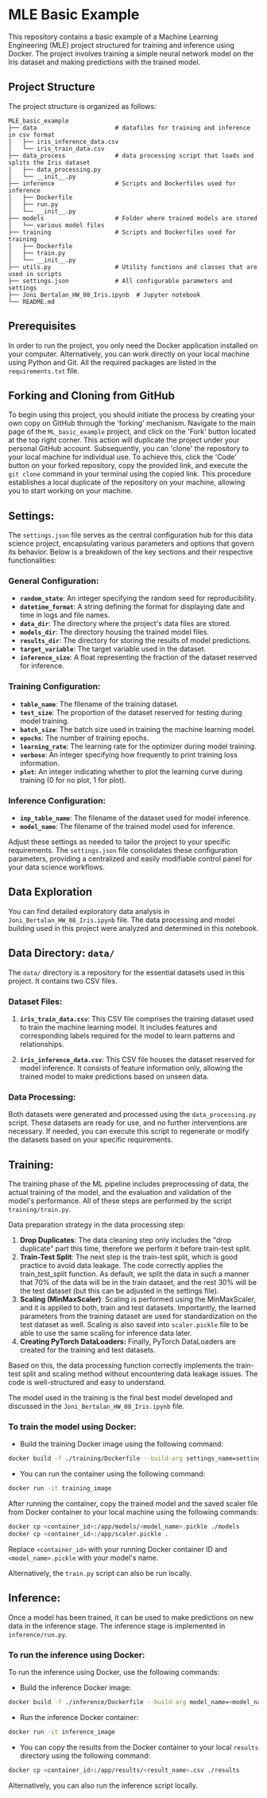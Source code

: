 # MLE Basic Example

This repository contains a basic example of a Machine Learning Engineering (MLE) project structured for training and inference using Docker. The project involves training a simple neural network model on the Iris dataset and making predictions with the trained model.

## Project Structure

The project structure is organized as follows:

```
MLE_basic_example
├── data                      # datafiles for training and inference in csv format
│   ├── iris_inference_data.csv
│   └── iris_train_data.csv
├── data_process              # data processing script that loads and splits the Iris dataset 
│   ├── data_processing.py
│   └── __init__.py           
├── inference                 # Scripts and Dockerfiles used for inference
│   ├── Dockerfile
│   ├── run.py
│   └── __init__.py
├── models                    # Folder where trained models are stored
│   └── various model files
├── training                  # Scripts and Dockerfiles used for training
│   ├── Dockerfile
│   ├── train.py
│   └── __init__.py
├── utils.py                  # Utility functions and classes that are used in scripts
├── settings.json             # All configurable parameters and settings
├── Joni_Bertalan_HW_08_Iris.ipynb  # Jupyter notebook
└── README.md
```

## Prerequisites

In order to run the project, you only need the Docker application installed on your computer. Alternatively, you can work directly on your local machine using Python and Git. All the required packages are listed in the `requirements.txt` file. 


## Forking and Cloning from GitHub
To begin using this project, you should initiate the process by creating your own copy on GitHub through the 'forking' mechanism. Navigate to the main page of the `ML_basic_example` project, and click on the 'Fork' button located at the top right corner. This action will duplicate the project under your personal GitHub account. Subsequently, you can 'clone' the repository to your local machine for individual use. To achieve this, click the 'Code' button on your forked repository, copy the provided link, and execute the `git clone` command in your terminal using the copied link. This procedure establishes a local duplicate of the repository on your machine, allowing you to start working on your machine.


## Settings:
The `settings.json` file serves as the central configuration hub for this data science project, encapsulating various parameters and options that govern its behavior. Below is a breakdown of the key sections and their respective functionalities:

### General Configuration:
- **`random_state`**: An integer specifying the random seed for reproducibility.
- **`datetime_format`**: A string defining the format for displaying date and time in logs and file names.
- **`data_dir`**: The directory where the project's data files are stored.
- **`models_dir`**: The directory housing the trained model files.
- **`results_dir`**: The directory for storing the results of model predictions.
- **`target_variable`**: The target variable used in the dataset.
- **`inference_size`**: A float representing the fraction of the dataset reserved for inference.

### Training Configuration:
- **`table_name`**: The filename of the training dataset.
- **`test_size`**: The proportion of the dataset reserved for testing during model training.
- **`batch_size`**: The batch size used in training the machine learning model.
- **`epochs`**: The number of training epochs.
- **`learning_rate`**: The learning rate for the optimizer during model training.
- **`verbose`**: An integer specifying how frequently to print training loss information.
- **`plot`**: An integer indicating whether to plot the learning curve during training (0 for no plot, 1 for plot).

### Inference Configuration:
- **`inp_table_name`**: The filename of the dataset used for model inference.
- **`model_name`**: The filename of the trained model used for inference.

Adjust these settings as needed to tailor the project to your specific requirements. The `settings.json` file consolidates these configuration parameters, providing a centralized and easily modifiable control panel for your data science workflows.

## Data Exploration
You can find detailed exploratory data analysis in `Joni_Bertalan_HW_08_Iris.ipynb` file.
The data processing and model building used in this project were analyzed and determined in this notebook. 

## Data Directory: `data/`

The `data/` directory is a repository for the essential datasets used in this project. It contains two CSV files.

### Dataset Files:

1. **`iris_train_data.csv`**: This CSV file comprises the training dataset used to train the machine learning model. It includes features and corresponding labels required for the model to learn patterns and relationships.

2. **`iris_inference_data.csv`**: This CSV file houses the dataset reserved for model inference. It consists of feature information only, allowing the trained model to make predictions based on unseen data.

### Data Processing:
Both datasets were generated and processed using the `data_processing.py` script. 
These datasets are ready for use, and no further interventions are necessary. 
If needed, you can execute this script to regenerate or modify the datasets based on your specific requirements.


## Training:
The training phase of the ML pipeline includes preprocessing of data, the actual training of the model, and the evaluation and validation of the model's performance. All of these steps are performed by the script `training/train.py`.


Data preparation strategy in the data processing step:

1. **Drop Duplicates**: The data cleaning step only includes the "drop duplicate" part this time, therefore we perform it before train-test split.
2. **Train-Test Split**: The next step is the train-test split, which is good practice to avoid data leakage. The code correctly applies the train_test_split function. As default, we split the data in such a manner that 70% of the data will be in the train dataset, and the rest 30% will be the test dataset (but this can be adjusted in the settings file).
3. **Scaling (MinMaxScaler)**: Scaling is performed using the MinMaxScaler, and it is applied to both, train and test datasets. Importantly, the learned parameters from the training dataset are used for standardization on the test dataset as well. Scaling is also saved into `scaler.pickle` file to be able to use the same scaling for inference data later. 
4. **Creating PyTorch DataLoaders:** Finally, PyTorch DataLoaders are created for the training and test datasets.

Based on this, the data processing function correctly implements the train-test split and scaling method without encountering data leakage issues. The code is well-structured and easy to understand.

The model used in the training is the final best model developed and discussed in the `Joni_Bertalan_HW_08_Iris.ipynb` file.




### To train the model using Docker: 

- Build the training Docker image using the following command:
```bash
docker build -f ./training/Dockerfile --build-arg settings_name=settings.json -t training_image .
```
- You can run the container using the following command:
```bash
docker run -it training_image
```
After running the container, copy the trained model and the saved scaler file from Docker container to your local machine using the following commands: 

```bash
docker cp <container_id>:/app/models/<model_name>.pickle ./models
docker cp <container_id>:/app/scaler.pickle .
```
Replace `<container_id>` with your running Docker container ID and `<model_name>.pickle` with your model's name.

Alternatively, the `train.py` script can also be run locally.



## Inference:
Once a model has been trained, it can be used to make predictions on new data in the inference stage. The inference stage is implemented in `inference/run.py`.

### To run the inference using Docker: 
To run the inference using Docker, use the following commands:

- Build the inference Docker image:
```bash
docker build -f ./inference/Dockerfile --build-arg model_name=<model_name>.pickle --build-arg settings_name=settings.json -t inference_image .
```
- Run the inference Docker container:
```bash
docker run -it inference_image
```
- You can copy the results from the Docker container to your local `results` directory using the following command:
```bash
docker cp <container_id>:/app/results/<result_name>.csv ./results
```

Alternatively, you can also run the inference script locally.

